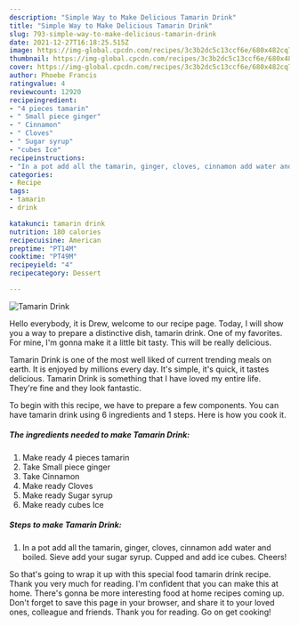 ```yaml
---
description: "Simple Way to Make Delicious Tamarin Drink"
title: "Simple Way to Make Delicious Tamarin Drink"
slug: 793-simple-way-to-make-delicious-tamarin-drink
date: 2021-12-27T16:18:25.515Z
image: https://img-global.cpcdn.com/recipes/3c3b2dc5c13ccf6e/680x482cq70/tamarin-drink-recipe-main-photo.jpg
thumbnail: https://img-global.cpcdn.com/recipes/3c3b2dc5c13ccf6e/680x482cq70/tamarin-drink-recipe-main-photo.jpg
cover: https://img-global.cpcdn.com/recipes/3c3b2dc5c13ccf6e/680x482cq70/tamarin-drink-recipe-main-photo.jpg
author: Phoebe Francis
ratingvalue: 4
reviewcount: 12920
recipeingredient:
- "4 pieces tamarin"
- " Small piece ginger"
- " Cinnamon"
- " Cloves"
- " Sugar syrup"
- "cubes Ice"
recipeinstructions:
- "In a pot add all the tamarin, ginger, cloves, cinnamon add water and boiled. Sieve add your sugar syrup. Cupped and add ice cubes. Cheers!"
categories:
- Recipe
tags:
- tamarin
- drink

katakunci: tamarin drink 
nutrition: 180 calories
recipecuisine: American
preptime: "PT14M"
cooktime: "PT49M"
recipeyield: "4"
recipecategory: Dessert

---
```



![Tamarin Drink](https://img-global.cpcdn.com/recipes/3c3b2dc5c13ccf6e/680x482cq70/tamarin-drink-recipe-main-photo.jpg)

Hello everybody, it is Drew, welcome to our recipe page. Today, I will show you a way to prepare a distinctive dish, tamarin drink. One of my favorites. For mine, I'm gonna make it a little bit tasty. This will be really delicious.

Tamarin Drink is one of the most well liked of current trending meals on earth. It is enjoyed by millions every day. It's simple, it's quick, it tastes delicious. Tamarin Drink is something that I have loved my entire life. They're fine and they look fantastic.




To begin with this recipe, we have to prepare a few components. You can have tamarin drink using 6 ingredients and 1 steps. Here is how you cook it.

<!--inarticleads1-->

##### The ingredients needed to make Tamarin Drink:

1. Make ready 4 pieces tamarin
1. Take  Small piece ginger
1. Take  Cinnamon
1. Make ready  Cloves
1. Make ready  Sugar syrup
1. Make ready cubes Ice




<!--inarticleads2-->

##### Steps to make Tamarin Drink:

1. In a pot add all the tamarin, ginger, cloves, cinnamon add water and boiled. Sieve add your sugar syrup. Cupped and add ice cubes. Cheers!




So that's going to wrap it up with this special food tamarin drink recipe. Thank you very much for reading. I'm confident that you can make this at home. There's gonna be more interesting food at home recipes coming up. Don't forget to save this page in your browser, and share it to your loved ones, colleague and friends. Thank you for reading. Go on get cooking!
